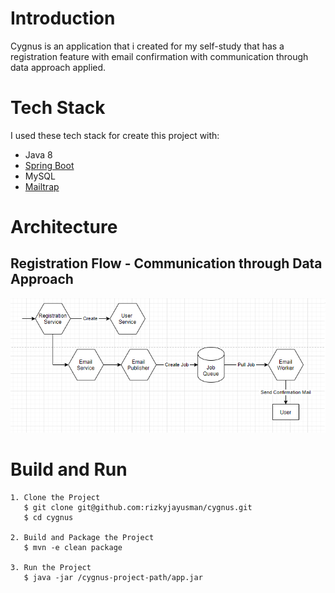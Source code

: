 # Introduction

Cygnus is an application that i created for my self-study that has a registration feature with email confirmation with communication through data approach applied.


# Tech Stack

I used these tech stack for create this project with:
* Java 8
* [Spring Boot](https://spring.io/projects/spring-boot)
* MySQL
* [Mailtrap](https://mailtrap.io/)

# Architecture

## Registration Flow - Communication through Data Approach

<div align='center'>

![Registration Flow - Communication through Data Approach](docs/data-approach.png)

</div>

# Build and Run


```
1. Clone the Project
   $ git clone git@github.com:rizkyjayusman/cygnus.git
   $ cd cygnus

2. Build and Package the Project
   $ mvn -e clean package

3. Run the Project
   $ java -jar /cygnus-project-path/app.jar
```
